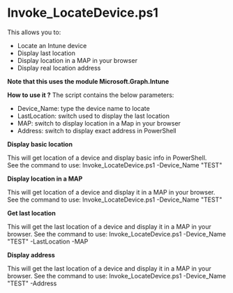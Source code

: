 # Invoke_LocateDevice.ps1
This allows you to:
- Locate an Intune device
- Display last location
- Display location in a MAP in your browser
- Display real location address

**Note that this uses the module Microsoft.Graph.Intune**

**How to use it ?**
The script contains the below parameters:
- Device_Name: type the device name to locate
- LastLocation: switch used to display the last location
- MAP: switch to display location in a Map in your browser
- Address: switch to display exact address in PowerShell

**Display basic location**

This will get location of a device and display basic info in PowerShell.
</br>
See the command to use: Invoke_LocateDevice.ps1 -Device_Name "TEST"

**Display location in a MAP**

This will get location of a device and display it in a MAP in your browser.
See the command to use: Invoke_LocateDevice.ps1 -Device_Name "TEST"

**Get last location**

This will get the last location of a device and display it in a MAP in your browser.
See the command to use: Invoke_LocateDevice.ps1 -Device_Name "TEST" -LastLocation -MAP

**Display address**

This will get the last location of a device and display it in a MAP in your browser.
See the command to use: Invoke_LocateDevice.ps1 -Device_Name "TEST" -Address
